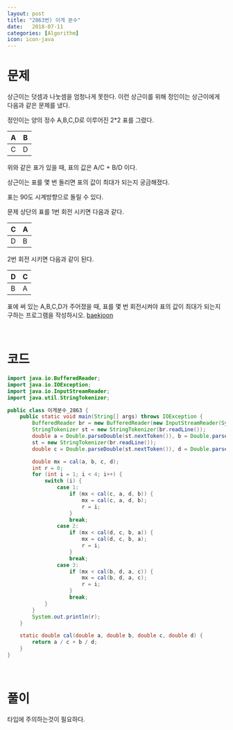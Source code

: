 ```yaml
---
layout: post
title: "2863번) 이게 분수"
date:   2018-07-11
categories: [Algorithm]
icon: icon-java
---
```


# 문제
상근이는 덧셈과 나눗셈을 엄청나게 못한다. 이런 상근이를 위해 정인이는 상근이에게 다음과 같은 문제를 냈다.

정인이는 양의 정수 A,B,C,D로 이루어진 2*2 표를 그렸다.

| A | B |
|---|---|
| C | D |

위와 같은 표가 있을 때, 표의 값은 A/C + B/D 이다.

상근이는 표를 몇 번 돌리면 표의 값이 최대가 되는지 궁금해졌다.

표는 90도 시계방향으로 돌릴 수 있다.

문제 상단의 표를 1번 회전 시키면 다음과 같다.

| C | A |
|---|---|
| D | B |

2번 회전 시키면 다음과 같이 된다.

| D | C |
|---|---|
| B | A |

표에 써 있는 A,B,C,D가 주어졌을 때, 표를 몇 번 회전시켜야 표의 값이 최대가 되는지 구하는 프로그램을 작성하시오. [baekjoon](https://www.acmicpc.net/problem/2863)

<br>

# 코드
```java
import java.io.BufferedReader;
import java.io.IOException;
import java.io.InputStreamReader;
import java.util.StringTokenizer;

public class 이게분수_2863 {
    public static void main(String[] args) throws IOException {
        BufferedReader br = new BufferedReader(new InputStreamReader(System.in));
        StringTokenizer st = new StringTokenizer(br.readLine());
        double a = Double.parseDouble(st.nextToken()), b = Double.parseDouble(st.nextToken());
        st = new StringTokenizer(br.readLine());
        double c = Double.parseDouble(st.nextToken()), d = Double.parseDouble(st.nextToken());

        double mx = cal(a, b, c, d);
        int r = 0;
        for (int i = 1; i < 4; i++) {
            switch (i) {
                case 1:
                    if (mx < cal(c, a, d, b)) {
                        mx = cal(c, a, d, b);
                        r = i;
                    }
                    break;
                case 2:
                    if (mx < cal(d, c, b, a)) {
                        mx = cal(d, c, b, a);
                        r = i;
                    }
                    break;
                case 3:
                    if (mx < cal(b, d, a, c)) {
                        mx = cal(b, d, a, c);
                        r = i;
                    }
                    break;
            }
        }
        System.out.println(r);
    }

    static double cal(double a, double b, double c, double d) {
        return a / c + b / d;
    }
}
```

<br>

# 풀이
타입에 주의하는것이 필요하다.
